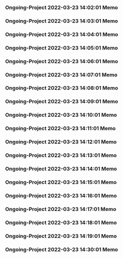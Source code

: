 ### Ongoing-Project 2022-03-23 14:02:01 Memo
### Ongoing-Project 2022-03-23 14:03:01 Memo
### Ongoing-Project 2022-03-23 14:04:01 Memo
### Ongoing-Project 2022-03-23 14:05:01 Memo
### Ongoing-Project 2022-03-23 14:06:01 Memo
### Ongoing-Project 2022-03-23 14:07:01 Memo
### Ongoing-Project 2022-03-23 14:08:01 Memo
### Ongoing-Project 2022-03-23 14:09:01 Memo
### Ongoing-Project 2022-03-23 14:10:01 Memo
### Ongoing-Project 2022-03-23 14:11:01 Memo
### Ongoing-Project 2022-03-23 14:12:01 Memo
### Ongoing-Project 2022-03-23 14:13:01 Memo
### Ongoing-Project 2022-03-23 14:14:01 Memo
### Ongoing-Project 2022-03-23 14:15:01 Memo
### Ongoing-Project 2022-03-23 14:16:01 Memo
### Ongoing-Project 2022-03-23 14:17:01 Memo
### Ongoing-Project 2022-03-23 14:18:01 Memo
### Ongoing-Project 2022-03-23 14:19:01 Memo
### Ongoing-Project 2022-03-23 14:30:01 Memo
